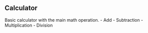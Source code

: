 ## Calculator

Basic calculator with the main math operation. 
    - Add
    - Subtraction
    - Multiplication
    - Division